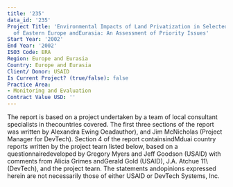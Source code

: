 ```yaml
---
title: '235'
data_id: '235'
Project Title: 'Environmental Impacts of Land Privatization in Selected Countries
  of Eastern Europe andEurasia: An Assessment of Priority Issues'
Start Year: '2002'
End Year: '2002'
ISO3 Code: ERA
Region: Europe and Eurasia
Country: Europe and Eurasia
Client/ Donor: USAID
Is Current Project? (true/false): false
Practice Area:
- Monitoring and Evaluation
Contract Value USD: ''
---
```


The report is based on a project undertaken by a team of local consultant specialists in thecountries covered. The first three sections of the report was written by Alexandra Ewing Oeadauthor), and Jim McNicholas (Project Manager for DevTech). Section 4 of the report containsindMduai country reports written by the project tearn listed below, based on a questionnairedeveloped by Gregory Myers and Jeff Goodson (USAlD) with comments from Alicia Grimes andGerald Gold (USAID), J.A. Atchue 11\ (DevTech), and the project tearn. The statements andopinions expressed herein are not necessarily those of either USAID or DevTech Systems, Inc.